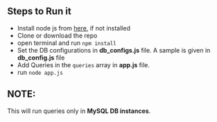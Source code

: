 ## Steps to Run it
- Install node js from [here](https://nodejs.org/en/download), if not installed
- Clone or download the repo
- open terminal and run `npm install`
- Set the DB configurations in **db_configs.js** file. A sample is given in **db_config.js** file
- Add Queries in the `queries` array in **app.js** file. 
- run `node app.js`

## NOTE:
This will run queries only in **MySQL DB instances**.
